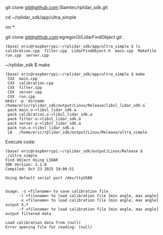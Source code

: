 git clone git@github.com:Slamtec/rplidar_sdk.git

cd ~/rplidar_sdk/app/ultra_simple

rm *

git clone git@github.com:egregori3/LidarFindObject.git .

```
(base) eric@raspberrypi:~/rplidar_sdk/app/ultra_simple $ ls
calibration.cpp  filter.cpp  LidarFindObject.h  main.cpp  Makefile  run.cpp  server.cpp
```

~/rplidar_sdk $ make

```
(base) eric@raspberrypi:~/rplidar_sdk/app/ultra_simple $ make
 CXX  main.cpp
 CXX  calibration.cpp
 CXX  filter.cpp
 CXX  server.cpp
 CXX  run.cpp
mkdir -p `dirname /home/eric/rplidar_sdk/output/Linux/Release/libsl_lidar_sdk.a`
 pack main.o->libsl_lidar_sdk.a
 pack calibration.o->libsl_lidar_sdk.a
 pack filter.o->libsl_lidar_sdk.a
 pack server.o->libsl_lidar_sdk.a
 pack run.o->libsl_lidar_sdk.a
 LD   /home/eric/rplidar_sdk/output/Linux/Release/ultra_simple
 ```
 
 Execute code:
 ```
 (base) eric@raspberrypi:~/rplidar_sdk/output/Linux/Release $ ./ultra_simple
Find Object Using LIDAR
SDK Version: 2.1.0
Compiled: Oct 23 2025 19:00:51

Using default serial port /dev/ttyUSB0


Usage: -s <filename> to save calibration file
       -l <filename> to load calibration file [min angle, max angle]
       -x <filename> to load calibration file [min angle, max angle] output X,Y
       -f <filename> to load calibration file [min angle, max angle] output filtered data

Load calibration data from (null)
Error opening file for reading: (null)
```
